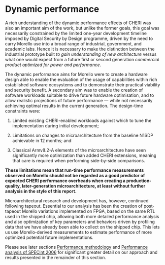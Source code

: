 # Dynamic performance

A rich understanding of the dynamic performance effects of CHERI was also an
important aim of the work, but unlike the former goals, this goal was
necessarily constrained by the limited one-year development timeline imposed
by Digital Security by Design programme, driven by the need to carry Morello
use into a broad range of industrial, government, and academic labs.
Hence it is necessary to make the distinction between the industrial prototype
built *to gain understanding of new architecture* versus what one would expect
from a future first or second generation *commercial product optimized for
power and performance*.

The dynamic performance aims for Morello were to create a hardware design able
to enable the evaluation of the usage of capabilities within rich established
software ecosystems and to demonstrate their practical viability and security
benefit.
A secondary aim was to enable the creation of software workloads suitable to
drive future hardware optimisation, and to allow realistic projections of
future performance &mdash; while not necessarily achieving optimal results in
the current generation.
The design-time constraints were:

1. Limited existing CHERI-enabled workloads against which to tune the
   implementation during initial development;

2. Limitations on changes to microarchitecture from the baseline N1SDP
   achievable in 12 months; and

3. Classical Armv8.2-A elements of the microarchitecture have seen
  significantly more optimization than added CHERI extensions, meaning that
  care is required when performing side-by-side comparisons.

**These limitations mean that run-time performance measurements observed on
Morello should not be regarded as a good predictor of expected CHERI
performance overheads when creating a production-quality, later-generation
microarchitecture, at least without further analysis in the style of this
report**.

Microarchitectural research and development has, however, continued following
tapeout.
Essential to our analysis has been the creation of post-tapeout Morello
variations implemented on FPGA, based on the same RTL used in the shipped
chip, allowing both more detailed performance analysis and also optimization
of key parameters and behaviors driven by profiling data that we have already
been able to collect on the shipped chip.
This lets us use Morello-derived measurements to estimate performance of more
optimized potential future implementations.

Please see later sections [Performance
methodology](../performance-methodology/) and [Performance analysis of SPECint
2006](../performance-analysis-spec/) for significant greater detail on our
approach and results presented in the remainder of this section.
